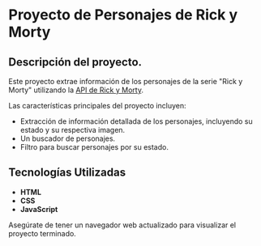 # Proyecto de Personajes de Rick y Morty
## Descripción del proyecto.

Este proyecto extrae información de los personajes de la serie "Rick y Morty" utilizando la [API de Rick y Morty](https://rickandmortyapi.com/). 

Las características principales del proyecto incluyen:
- Extracción de información detallada de los personajes, incluyendo su estado y su respectiva imagen.
- Un buscador de personajes.
- Filtro para buscar personajes por su estado.

## Tecnologías Utilizadas

- **HTML**
- **CSS**
- **JavaScript**


Asegúrate de tener un navegador web actualizado para visualizar el proyecto terminado.




